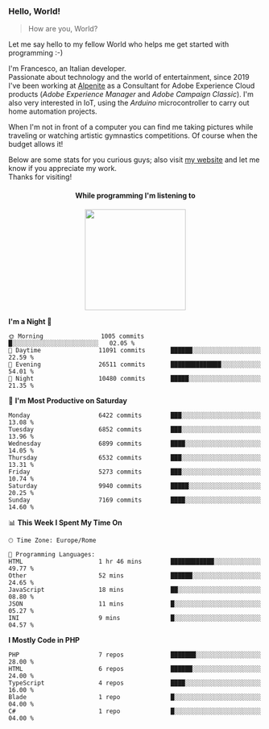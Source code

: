 ### Hello, World!

> How are you, World?

Let me say hello to my fellow World who helps me get started with programming :-)

I'm Francesco, an Italian developer.  
Passionate about technology and the world of entertainment, since 2019 I've been working at [Alpenite](https://www.alpenite.com) as a Consultant for Adobe Experience Cloud products (*Adobe Experience Manager* and *Adobe Campaign Classic*). I'm also very interested in IoT, using the *Arduino* microcontroller to carry out home automation projects.

When I'm not in front of a computer you can find me taking pictures while traveling or watching artistic gymnastics competitions. Of course when the budget allows it!

Below are some stats for you curious guys; also visit [my website](https://www.francescorega.eu) and let me know if you appreciate my work.  
Thanks for visiting!

<div align="center">
  <h4>While programming I'm listening to</h4>
  <a href="https://apps.francescorega.eu/now-playing/11147232609" target="_blank"><img src="https://apps.francescorega.eu/now-playing/11147232609" width="200"></a>
</div>

<!--START_SECTION:waka-->
**I'm a Night 🦉** 

```text
🌞 Morning                1005 commits        █░░░░░░░░░░░░░░░░░░░░░░░░   02.05 % 
🌆 Daytime                11091 commits       ██████░░░░░░░░░░░░░░░░░░░   22.59 % 
🌃 Evening                26511 commits       ██████████████░░░░░░░░░░░   54.01 % 
🌙 Night                  10480 commits       █████░░░░░░░░░░░░░░░░░░░░   21.35 % 
```
📅 **I'm Most Productive on Saturday** 

```text
Monday                   6422 commits        ███░░░░░░░░░░░░░░░░░░░░░░   13.08 % 
Tuesday                  6852 commits        ███░░░░░░░░░░░░░░░░░░░░░░   13.96 % 
Wednesday                6899 commits        ████░░░░░░░░░░░░░░░░░░░░░   14.05 % 
Thursday                 6532 commits        ███░░░░░░░░░░░░░░░░░░░░░░   13.31 % 
Friday                   5273 commits        ███░░░░░░░░░░░░░░░░░░░░░░   10.74 % 
Saturday                 9940 commits        █████░░░░░░░░░░░░░░░░░░░░   20.25 % 
Sunday                   7169 commits        ████░░░░░░░░░░░░░░░░░░░░░   14.60 % 
```


📊 **This Week I Spent My Time On** 

```text
🕑︎ Time Zone: Europe/Rome

💬 Programming Languages: 
HTML                     1 hr 46 mins        ████████████░░░░░░░░░░░░░   49.77 % 
Other                    52 mins             ██████░░░░░░░░░░░░░░░░░░░   24.65 % 
JavaScript               18 mins             ██░░░░░░░░░░░░░░░░░░░░░░░   08.80 % 
JSON                     11 mins             █░░░░░░░░░░░░░░░░░░░░░░░░   05.27 % 
INI                      9 mins              █░░░░░░░░░░░░░░░░░░░░░░░░   04.57 % 
```

**I Mostly Code in PHP** 

```text
PHP                      7 repos             ███████░░░░░░░░░░░░░░░░░░   28.00 % 
HTML                     6 repos             ██████░░░░░░░░░░░░░░░░░░░   24.00 % 
TypeScript               4 repos             ████░░░░░░░░░░░░░░░░░░░░░   16.00 % 
Blade                    1 repo              █░░░░░░░░░░░░░░░░░░░░░░░░   04.00 % 
C#                       1 repo              █░░░░░░░░░░░░░░░░░░░░░░░░   04.00 % 
```




<!--END_SECTION:waka-->
